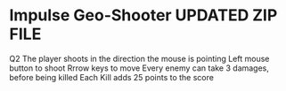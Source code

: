 # Impulse Geo-Shooter   UPDATED ZIP FILE
 Q2
The player shoots in the direction the mouse is pointing
Left mouse button to shoot
Rrrow keys to move 
Every enemy can take 3 damages, before being killed
Each Kill adds 25 points to the score
